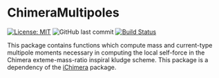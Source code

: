 # ChimeraMultipoles
[![License: MIT](https://img.shields.io/badge/License-MIT-yellow.svg)](https://github.com/lennoxkeeble/ChimeraMultipoles.jl/blob/main/LICENSE)
![GitHub last commit](https://img.shields.io/github/last-commit/lennoxkeeble/ChimeraMultipoles.jl)
[![Build Status](https://github.com/lennoxkeeble/ChimeraMultipoles.jl/actions/workflows/CI.yml/badge.svg?branch=main)](https://github.com/lennoxkeeble/ChimeraMultipoles.jl/actions/workflows/CI.yml?query=branch%3Amain)

This package contains functions which compute mass and current-type multipole moments necessary in computing the local self-force in the Chimera exteme-mass-ratio inspiral kludge scheme. This package is a dependency of the [iChimera](https://github.com/lennoxkeeble/iChimera) package.
